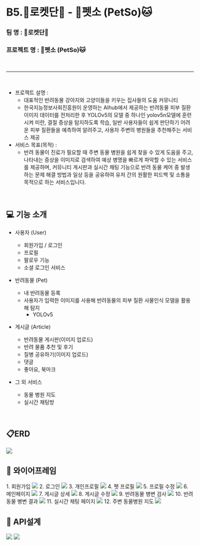 <h1>B5.🚀로켓단🚀 -  🐶펫소 (PetSo)🐱</h1>
<h3>팀 명 :  🚀로켓단🚀</h3>
<h3>프로젝트 명 :  🐶펫소 (PetSo)🐱</h3>

<br>

---

<br>

- 프로젝트 설명 :
  - 대표적인 반려동물 강아지와 고양이들을 키우는 집사들의 도움 커뮤니티
  - 한국지능정보사회진흥원이 운영하는 AIhub에서 제공하는 반려동물 피부 질환 이미지 데이터를 전처리한 후 YOLOv5의 모델 중 하나인 yolov5n모델에 훈련시켜 미란, 결절 증상을 탐지하도록 학습, 일반 사용자들이 쉽게 판단하기 어려운 피부 질환들을 예측하여 알려주고, 사용자 주변의 병원들을 추천해주는 서비스 제공
- 서비스 목표(목적) :
  - 반려 동물이 진료가 필요할 때 주변 동물 병원을 쉽게 찾을 수 있게 도움을 주고, 나타내는 증상을 이미지로 검색하여 예상 병명을 빠르게 파악할 수 있는 서비스를 제공하며, 커뮤니티 게시판과 실시간 채팅 기능으로 반려 동물 케어 중 발생하는 문제 해결 방법과 일상 등을 공유하여 유저 간의 원활한 피드백 및 소통을 목적으로 하는 서비스입니다.

<br>

<h2>💻 기능 소개</h2>

- 사용자 (User)
  - 회원가입 / 로그인
  - 프로필
  - 팔로우 기능
  - 소셜 로그인 서비스
  
- 반려동물 (Pet)
  - 내 반려동물 등록
  - 사용자가 입력한 이미지를 사용해 반려동물의 피부 질환 사물인식 모델을 활용해 탐지
    - YOLOv5

- 게시글 (Article)
  - 반려동물 게시판(이미지 업로드)
  - 반려 물품 추천 및 후기
  - 질병 공유하기(이미지 업로드)
  - 댓글
  - 좋아요, 북마크

- 그 외 서비스
  - 동물 병원 지도
  - 실시간 채팅방 

<br>

<h2>📋ERD</h2>
<img src="static/img/010.png">

<br>

<h2>🌄 와이어프레임</h2>
1. 회원가입
<img src="static/img/회원가입.png">
2. 로그인
<img src="static/img/로그인.png">
3. 개인프로필
<img src="static/img/개인프로필.png">
4. 펫 프로필
<img src="static/img/펫프로필.png">
5. 프로필 수정
<img src="static/img/프로필수정.png">
6. 메인페이지
<img src="static/img/메인.png">
7. 게시글 상세
<img src="static/img/게시글상세.png">
8. 게시글 수정
<img src="static/img/게시글수정.png">
9. 반려동물 병변 검사
<img src="static/img/검사.png">
10. 반려동물 병변 결과
<img src="static/img/결과.png">
11. 실시간 채팅 페이지
<img src="static/img/채팅.png">
12. 주변 동물병원 지도
<img src="static/img/맵.png">

<br>

<h2>📜 API설계</h2>
<img src="static/img/api_1.png">
<img src="static/img/api_2.png">